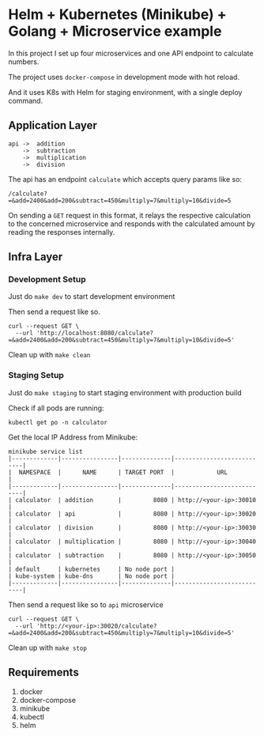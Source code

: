 # Helm + Kubernetes (Minikube) + Golang + Microservice example
In this project I set up four microservices and one API endpoint to calculate numbers.

The project uses `docker-compose` in development mode with hot reload.

And it uses K8s with Helm for staging environment, with a single deploy command.

## Application Layer

```
api ->  addition
    ->  subtraction
    ->  multiplication
    ->  division
```

The api has an endpoint `calculate` which accepts query params like so:

```
/calculate?=&add=2400&add=200&subtract=450&multiply=7&multiply=10&divide=5
```

On sending a `GET` request in this format, it relays the respective calculation to the concerned microservice and responds with the calculated amount by reading the responses internally.

## Infra Layer

### Development Setup
Just do `make dev` to start development environment

Then send a request like so. 

```
curl --request GET \
  --url 'http://localhost:8080/calculate?=&add=2400&add=200&subtract=450&multiply=7&multiply=10&divide=5'
```

Clean up with `make clean`

### Staging Setup
Just do `make staging` to start staging environment with production build

Check if all pods are running:
```
kubectl get po -n calculator
```

Get the local IP Address from Minikube:
```
minikube service list
|-------------|----------------|--------------|---------------------------|
|  NAMESPACE  |      NAME      | TARGET PORT  |            URL            |
|-------------|----------------|--------------|---------------------------|
| calculator  | addition       |         8080 | http://<your-ip>:30010 |
| calculator  | api            |         8080 | http://<your-ip>:30020 |
| calculator  | division       |         8080 | http://<your-ip>:30030 |
| calculator  | multiplication |         8080 | http://<your-ip>:30040 |
| calculator  | subtraction    |         8080 | http://<your-ip>:30050 |
| default     | kubernetes     | No node port |
| kube-system | kube-dns       | No node port |
|-------------|----------------|--------------|---------------------------|

```

Then send a request like so to `api` microservice

```
curl --request GET \
  --url 'http://<your-ip>:30020/calculate?=&add=2400&add=200&subtract=450&multiply=7&multiply=10&divide=5'
```

Clean up with `make stop`

## Requirements
1. docker
2. docker-compose
3. minikube
4. kubectl
5. helm
